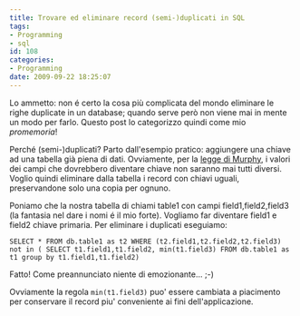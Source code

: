 ```yaml
---
title: Trovare ed eliminare record (semi-)duplicati in SQL
tags:
- Programming
- sql
id: 108
categories:
- Programming
date: 2009-09-22 18:25:07
---
```


Lo ammetto: non é certo la cosa più complicata del mondo eliminare le righe duplicate in un database; quando serve però non viene mai in mente un modo per farlo.
Questo post lo categorizzo quindi come mio _promemoria_!

Perché (semi-)duplicati?
Parto dall'esempio pratico: aggiungere una chiave ad una tabella già piena di dati.
Ovviamente, per la [legge di Murphy](http://it.wikipedia.org/wiki/Legge_di_Murphy), i valori dei campi che dovrebbero diventare chiave non saranno mai tutti diversi. Voglio quindi eliminare dalla tabella i record con chiavi uguali, preservandone solo una copia per ognuno.

Poniamo che la nostra tabella di chiami table1 con campi field1,field2,field3 (la fantasia nel dare i nomi é il mio forte). Vogliamo far diventare field1 e field2 chiave primaria. Per eliminare i duplicati eseguiamo:

`SELECT *
FROM db.table1 as t2
WHERE (t2.field1,t2.field2,t2.field3) not in (
SELECT t1.field1,t1.field2, min(t1.field3)
FROM db.table1 as t1
group by t1.field1,t1.field2)
`

Fatto! Come preannunciato niente di emozionante... ;-)

Ovviamente la regola `min(t1.field3)` puo' essere cambiata a piacimento per conservare il record piu' conveniente ai fini dell'applicazione.
